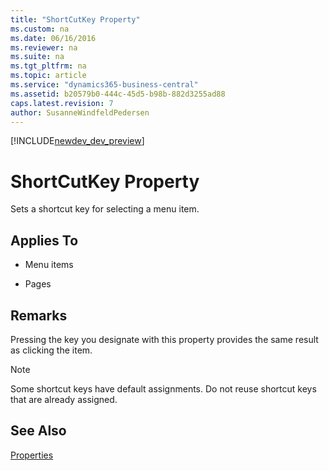 ```yaml
---
title: "ShortCutKey Property"
ms.custom: na
ms.date: 06/16/2016
ms.reviewer: na
ms.suite: na
ms.tgt_pltfrm: na
ms.topic: article
ms.service: "dynamics365-business-central"
ms.assetid: b20579b0-444c-45d5-b98b-882d3255ad88
caps.latest.revision: 7
author: SusanneWindfeldPedersen
---
```


[!INCLUDE[newdev_dev_preview](../includes/newdev_dev_preview.md)]

# ShortCutKey Property
Sets a shortcut key for selecting a menu item.  
  
## Applies To  
  
-   Menu items  
  
-   Pages  
  
## Remarks  
 Pressing the key you designate with this property provides the same result as clicking the item.  
  
> [!NOTE]  
>  Some shortcut keys have default assignments. Do not reuse shortcut keys that are already assigned.  
  
## See Also  
 [Properties](devenv-properties.md)
